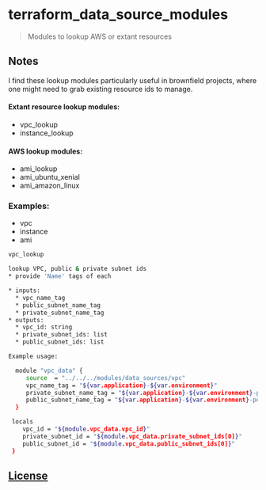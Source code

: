 # terraform_data_source_modules

> Modules to lookup AWS or extant resources

## Notes
I find these lookup modules particularly useful in brownfield projects, where
one might need to grab existing resource ids to manage.


#### Extant resource lookup modules:
* vpc_lookup
* instance_lookup

#### AWS lookup modules:
* ami_lookup
* ami_ubuntu_xenial
* ami_amazon_linux

### Examples:
* vpc
* instance
* ami



```sh
vpc_lookup

lookup VPC, public & private subnet ids
* provide 'Name' tags of each

* inputs:
  * vpc_name_tag
  * public_subnet_name_tag
  * private_subnet_name_tag
* outputs:
  * vpc_id: string
  * private_subnet_ids: list
  * public_subnet_ids: list

Example usage:

  module "vpc_data" {
     source  = "../../../modules/data_sources/vpc"
     vpc_name_tag = "${var.application}-${var.environment}"
     private_subnet_name_tag = "${var.application}-${var.environment}-private-*"
     public_subnet_name_tag = "${var.application}-${var.environment}-public-*"
  }

 locals
    vpc_id = "${module.vpc_data.vpc_id}"
    private_subnet_id = "${module.vpc_data.private_subnet_ids[0]}"
    public_subnet_id = "${module.vpc_data.public_subnet_ids[0]}"
 }
```

## [License](LICENSE.md)
